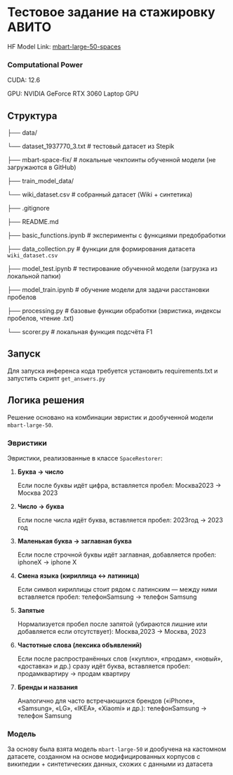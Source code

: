# Тестовое задание на стажировку АВИТО

HF Model Link: [mbart-large-50-spaces](https://huggingface.co/Dropdead072/mbart-large-50-spaces)

### Computational Power

CUDA: 12.6

GPU: NVIDIA GeForce RTX 3060 Laptop GPU

## Структура

├── data/

   └── dataset\_1937770\_3.txt      # тестовый датасет из Stepik

├── mbart-space-fix/               # локальные чекпоинты обученной модели (не загружаются в GitHub)

├── train\_model\_data/

   └── wiki\_dataset.csv           # собранный датасет (Wiki + синтетика)

├── .gitignore

├── README.md

├── basic\_functions.ipynb          # эксперименты с функциями предобработки

├── data\_collection.py             # функции для формирования датасета `wiki_dataset.csv`

├── model\_test.ipynb               # тестирование обученной модели (загрузка из локальной папки)

├── model\_train.ipynb              # обучение модели для задачи расстановки пробелов

├── processing.py                   # базовые функции обработки (эвристика, индексы пробелов, чтение .txt)

└── scorer.py                      # локальная функция подсчёта F1


## Запуск 

Для запуска инференса кода требуется установить requirements.txt и запустить скрипт `get_answers.py`


## Логика решения

Решение основано на комбинации эвристик и дообученной модели `mbart-large-50`.  

### Эвристики

Эвристики, реализованные в классе `SpaceRestorer`:

1. **Буква -> число**  

   Если после буквы идёт цифра, вставляется пробел: Москва2023 -> Москва 2023

2. **Число -> буква**  

    Если после числа идёт буква, вставляется пробел: 2023год -> 2023 год

3. **Маленькая буква -> заглавная буква** 

    Если после строчной буквы идёт заглавная, добавляется пробел: iphoneX -> iphone X

4. **Смена языка (кириллица <-> латиница)** 

    Если символ кириллицы стоит рядом с латинским — между ними вставляется пробел: телефонSamsung -> телефон Samsung

5. **Запятые**  

    Нормализуется пробел после запятой (убираются лишние или добавляется если отсутствует): Москва,2023 -> Москва, 2023

6. **Частотные слова (лексика объявлений)**  

    Если после распространённых слов («куплю», «продам», «новый», «доставка» и др.) сразу идёт буква, вставляется пробел: продамквартиру -> продам квартиру

7. **Бренды и названия**  

    Аналогично для часто встречающихся брендов («iPhone», «Samsung», «LG», «IKEA», «Xiaomi» и др.): телефонSamsung -> телефон Samsung

### Модель

За основу была взята модель `mbart-large-50` и дообучена на кастомном датасете, созданном на основе модифицированных корпусов с википедии + синтетических данных, схожих с данными из датасета